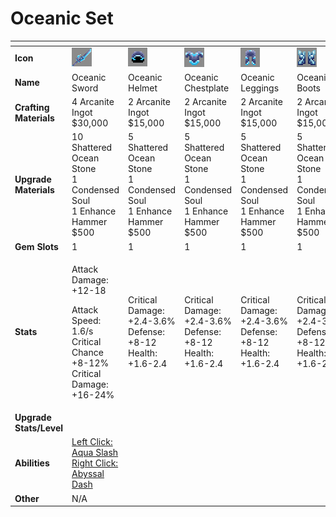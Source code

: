 # Oceanic Set



<table data-header-hidden><thead><tr><th width="150"></th><th width="273"></th><th width="279"></th><th width="285"></th><th width="309"></th><th width="293"></th></tr></thead><tbody><tr><td><strong>Icon</strong></td><td><img src="../../../../.gitbook/assets/image (83).png" alt="" data-size="original"></td><td><img src="../../../../.gitbook/assets/image (84).png" alt="" data-size="original"></td><td><img src="../../../../.gitbook/assets/image (85).png" alt="" data-size="original"></td><td><img src="../../../../.gitbook/assets/image (86).png" alt="" data-size="original"></td><td><img src="../../../../.gitbook/assets/image (87).png" alt="" data-size="original"></td></tr><tr><td><strong>Name</strong></td><td>Oceanic Sword</td><td>Oceanic Helmet</td><td>Oceanic Chestplate</td><td>Oceanic Leggings</td><td>Oceanic Boots</td></tr><tr><td><strong>Crafting Materials</strong></td><td>4 Arcanite Ingot<br>$30,000</td><td>2 Arcanite Ingot<br>$15,000</td><td>2 Arcanite Ingot<br>$15,000</td><td>2 Arcanite Ingot<br>$15,000</td><td>2 Arcanite Ingot<br>$15,000</td></tr><tr><td><strong>Upgrade Materials</strong></td><td>10 Shattered Ocean Stone<br>1 Condensed Soul<br>1 Enhance Hammer<br>$500</td><td>5 Shattered Ocean Stone<br>1 Condensed Soul<br>1 Enhance Hammer<br>$500</td><td>5 Shattered Ocean Stone<br>1 Condensed Soul<br>1 Enhance Hammer<br>$500</td><td>5 Shattered Ocean Stone<br>1 Condensed Soul<br>1 Enhance Hammer<br>$500</td><td>5 Shattered Ocean Stone<br>1 Condensed Soul<br>1 Enhance Hammer<br>$500</td></tr><tr><td><strong>Gem Slots</strong></td><td>1</td><td>1</td><td>1</td><td>1</td><td>1</td></tr><tr><td><strong>Stats</strong></td><td><p>Attack Damage: +12-18</p><p>Attack Speed: 1.6/s<br>Critical Chance +8-12%<br>Critical Damage: +16-24%</p></td><td>Critical Damage: +2.4-3.6%<br>Defense: +8-12<br>Health: +1.6-2.4</td><td>Critical Damage: +2.4-3.6%<br>Defense: +8-12<br>Health: +1.6-2.4</td><td>Critical Damage: +2.4-3.6%<br>Defense: +8-12<br>Health: +1.6-2.4</td><td>Critical Damage: +2.4-3.6%<br>Defense: +8-12<br>Health: +1.6-2.4</td></tr><tr><td><strong>Upgrade Stats/Level</strong></td><td></td><td></td><td></td><td></td><td></td></tr><tr><td><strong>Abilities</strong></td><td><a href="../../abilities/poseidon.md">Left Click: Aqua Slash<br>Right Click: Abyssal Dash</a></td><td></td><td></td><td></td><td></td></tr><tr><td><strong>Other</strong></td><td>N/A</td><td></td><td></td><td></td><td></td></tr></tbody></table>

